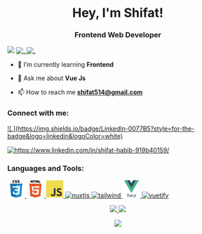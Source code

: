<h1 align="center">Hey, I'm Shifat!</h1>
<h3 align="center">Frontend Web Developer</h3>

![](https://komarev.com/ghpvc/?username=shifat514&style=for-the-badge)
<a href="https://www.linkedin.com/in/shifat-habib-919b40159/">
![.](https://img.shields.io/badge/LinkedIn-0077B5?style=for-the-badge&logo=linkedin&logoColor=white)
</a>
<a href="">
![.](https://img.shields.io/badge/Facebook-1877F2?style=for-the-badge&logo=facebook&logoColor=white)
</a>
- 🌱 I’m currently learning **Frontend**
  
- 💬 Ask me about **Vue Js**

- 📫 How to reach me **shifat514@gmail.com**

<h3 align="left">Connect with me:</h3>

<a href="">
![.](https://img.shields.io/badge/LinkedIn-0077B5?style=for-the-badge&logo=linkedin&logoColor=white)
</a>


<p align="left">
<a href="https://www.linkedin.com/in/shifat-habib-919b40159/" target="blank"><img align="center" src="https://raw.githubusercontent.com/rahuldkjain/github-profile-readme-generator/master/src/images/icons/Social/linked-in-alt.svg" alt="https://www.linkedin.com/in/shifat-habib-919b40159/" height="30" width="40" /></a>
</p>

<h3 align="left">Languages and Tools:</h3>
<p align="left"> <a href="https://www.w3schools.com/css/" target="_blank" rel="noreferrer"> <img src="https://raw.githubusercontent.com/devicons/devicon/master/icons/css3/css3-original-wordmark.svg" alt="css3" width="40" height="40"/> </a> <a href="https://www.w3.org/html/" target="_blank" rel="noreferrer"> <img src="https://raw.githubusercontent.com/devicons/devicon/master/icons/html5/html5-original-wordmark.svg" alt="html5" width="40" height="40"/> </a> <a href="https://developer.mozilla.org/en-US/docs/Web/JavaScript" target="_blank" rel="noreferrer"> <img src="https://raw.githubusercontent.com/devicons/devicon/master/icons/javascript/javascript-original.svg" alt="javascript" width="40" height="40"/> </a> <a href="https://nuxtjs.org/" target="_blank" rel="noreferrer"> <img src="https://www.vectorlogo.zone/logos/nuxtjs/nuxtjs-icon.svg" alt="nuxtjs" width="40" height="40"/> </a> <a href="https://tailwindcss.com/" target="_blank" rel="noreferrer"> <img src="https://www.vectorlogo.zone/logos/tailwindcss/tailwindcss-icon.svg" alt="tailwind" width="40" height="40"/> </a> <a href="https://vuejs.org/" target="_blank" rel="noreferrer"> <img src="https://raw.githubusercontent.com/devicons/devicon/master/icons/vuejs/vuejs-original-wordmark.svg" alt="vuejs" width="40" height="40"/> </a> <a href="https://vuetifyjs.com/en/" target="_blank" rel="noreferrer"> <img src="https://bestofjs.org/logos/vuetify.svg" alt="vuetify" width="40" height="40"/> </a> </p>

<p align="center"> 
  <a href="https://github.com/shifat514/github-readme-stats">
    <img height="190" src="https://github-readme-stats.vercel.app/api?username=shifat514&theme=nord&show_icons=true" />
  </a>
  <a href="https://github.com/shifat514/github-readme-stats" align=center>
       <img height="190" src="https://github-readme-stats.vercel.app/api/top-langs/?username=shifat514&theme=nord&layout=compact" />
  </a>
</p>

<p align="center">   
  <a href="https://leetcode.com/u/shifat514/">
   <img height="180" src="https://leetcard.jacoblin.cool/shifat514?theme=nord">
  </a>
</p>







